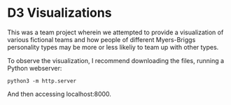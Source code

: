 # D3 Visualizations

This was a team project wherein we attempted to provide a visualization of various fictional teams and how people of different Myers-Briggs personality types may be more or less likeliy to team up with other types.  

To observe the visualization, I recommend downloading the files, running a Python webserver:  

    python3 -m http.server 
    
And then accessing localhost:8000.  
